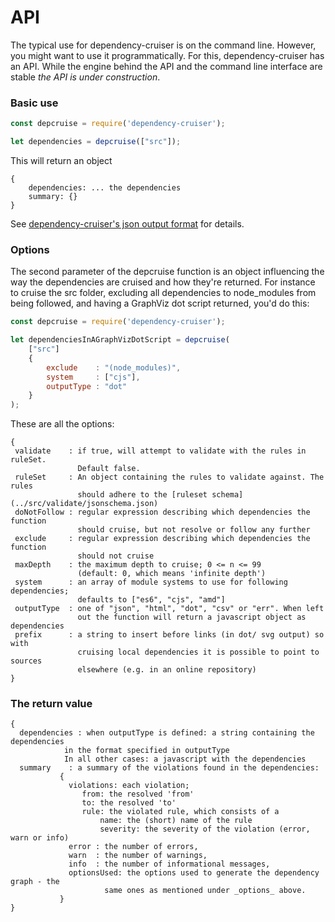# API

The typical use for dependency-cruiser is on the command line. However, you
might want to use it programmatically. For this, dependency-cruiser has an
API. While the engine behind the API and the command line interface are
stable *the API is under construction*.


### Basic use

```javascript
const depcruise = require('dependency-cruiser');

let dependencies = depcruise(["src"]);
```

This will return an object
```
{
    dependencies: ... the dependencies
    summary: {}
}
```

See [dependency-cruiser's json output format](output-format.md) for details.

### Options
The second parameter of the depcruise function is an object influencing the
way the dependencies are cruised and how they're returned. For instance to
cruise the src folder, excluding all dependencies to node_modules from being
followed, and having a GraphViz dot script returned, you'd do this:

```javascript
const depcruise = require('dependency-cruiser');

let dependenciesInAGraphVizDotScript = depcruise(
    ["src"]
    {
        exclude    : "(node_modules)",
        system     : ["cjs"],
        outputType : "dot"
    }
);
```

These are all the options:
```
{
 validate    : if true, will attempt to validate with the rules in ruleSet.
               Default false.
 ruleSet     : An object containing the rules to validate against. The rules
               should adhere to the [ruleset schema](../src/validate/jsonschema.json)
 doNotFollow : regular expression describing which dependencies the function
               should cruise, but not resolve or follow any further
 exclude     : regular expression describing which dependencies the function
               should not cruise
 maxDepth    : the maximum depth to cruise; 0 <= n <= 99
               (default: 0, which means 'infinite depth')
 system      : an array of module systems to use for following dependencies;
               defaults to ["es6", "cjs", "amd"]
 outputType  : one of "json", "html", "dot", "csv" or "err". When left
               out the function will return a javascript object as dependencies
 prefix      : a string to insert before links (in dot/ svg output) so with
               cruising local dependencies it is possible to point to sources
               elsewhere (e.g. in an online repository)
}
```

### The return value
```
{
  dependencies : when outputType is defined: a string containing the dependencies
            in the format specified in outputType
            In all other cases: a javascript with the dependencies
  summary    : a summary of the violations found in the dependencies:
           {
             violations: each violation;
                from: the resolved 'from'
                to: the resolved 'to'
                rule: the violated rule, which consists of a
                    name: the (short) name of the rule
                    severity: the severity of the violation (error, warn or info)
             error : the number of errors,
             warn  : the number of warnings,
             info  : the number of informational messages,
             optionsUsed: the options used to generate the dependency graph - the
                     same ones as mentioned under _options_ above.
           }
}
```
